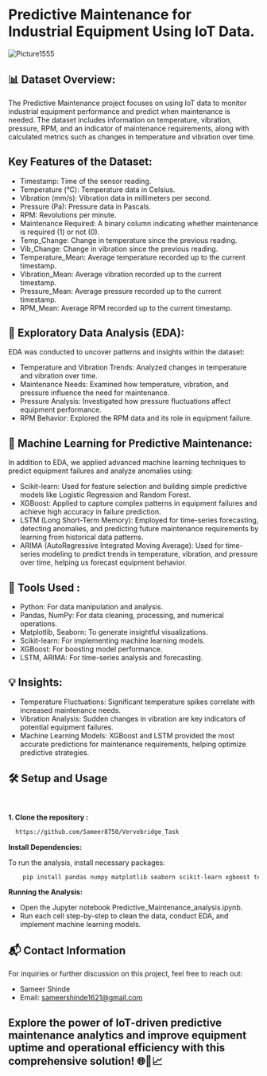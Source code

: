 # Predictive Maintenance for Industrial Equipment Using IoT Data.


![Picture1555](https://github.com/user-attachments/assets/5f732aa4-995b-47e9-8c6a-760fd6f8d3bc)


## 📊 Dataset Overview:

The Predictive Maintenance project focuses on using IoT data to monitor industrial equipment performance and predict when maintenance is needed. The dataset includes information on temperature, vibration, pressure, RPM, and an indicator of maintenance requirements, along with calculated metrics such as changes in temperature and vibration over time.

## Key Features of the Dataset:

- Timestamp: Time of the sensor reading.
- Temperature (°C): Temperature data in Celsius.
- Vibration (mm/s): Vibration data in millimeters per second.
- Pressure (Pa): Pressure data in Pascals.
- RPM: Revolutions per minute.
- Maintenance Required: A binary column indicating whether maintenance is required (1) or not (0).
- Temp_Change: Change in temperature since the previous reading.
- Vib_Change: Change in vibration since the previous reading.
- Temperature_Mean: Average temperature recorded up to the current timestamp.
- Vibration_Mean: Average vibration recorded up to the current timestamp.
- Pressure_Mean: Average pressure recorded up to the current timestamp.
- RPM_Mean: Average RPM recorded up to the current timestamp.

## 🧪 Exploratory Data Analysis (EDA):

EDA was conducted to uncover patterns and insights within the dataset:

- Temperature and Vibration Trends: Analyzed changes in temperature and vibration over time.
- Maintenance Needs: Examined how temperature, vibration, and pressure influence the need for maintenance.
- Pressure Analysis: Investigated how pressure fluctuations affect equipment performance.
- RPM Behavior: Explored the RPM data and its role in equipment failure.

## 🚀 Machine Learning for Predictive Maintenance:

In addition to EDA, we applied advanced machine learning techniques to predict equipment failures and analyze anomalies using:

- Scikit-learn: Used for feature selection and building simple predictive models like Logistic Regression and Random Forest.
- XGBoost: Applied to capture complex patterns in equipment failures and achieve high accuracy in failure prediction.
- LSTM (Long Short-Term Memory): Employed for time-series forecasting, detecting anomalies, and predicting future maintenance requirements by learning from historical data patterns.
- ARIMA (AutoRegressive Integrated Moving Average): Used for time-series modeling to predict trends in temperature, vibration, and pressure over time, helping us forecast equipment behavior.

## 🧰 Tools Used :

- Python: For data manipulation and analysis.
- Pandas, NumPy: For data cleaning, processing, and numerical operations.
- Matplotlib, Seaborn: To generate insightful visualizations.
- Scikit-learn: For implementing machine learning models.
- XGBoost: For boosting model performance.
- LSTM, ARIMA: For time-series analysis and forecasting.

## 💡 Insights:

- Temperature Fluctuations: Significant temperature spikes correlate with increased maintenance needs.
- Vibration Analysis: Sudden changes in vibration are key indicators of potential equipment failures.
- Machine Learning Models: XGBoost and LSTM provided the most accurate predictions for maintenance requirements, helping optimize predictive strategies.

## 🛠️ Setup and Usage
<br>

**1. Clone the repository :**
```bash
  https://github.com/Sameer8750/Vervebridge_Task
```

**Install Dependencies:**

To run the analysis, install necessary packages:
```bash
    pip install pandas numpy matplotlib seaborn scikit-learn xgboost tensorflow statsmodels

```
**Running the Analysis:**

- Open the Jupyter notebook Predictive_Maintenance_analysis.ipynb.
- Run each cell step-by-step to clean the data, conduct EDA, and implement machine learning models.



## 📬 Contact Information

For inquiries or further discussion on this project, feel free to reach out:

- Sameer Shinde
- Email: sameershinde1621@gmail.com

## Explore the power of IoT-driven predictive maintenance analytics and improve equipment uptime and operational efficiency with this comprehensive solution! 🌐🔧📈


